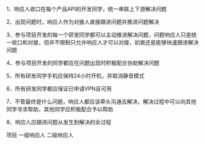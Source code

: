 1、响应人收口在每个产品API的开发同学，统一串联上下游解决问题

2、出现问题时，响应人作为对接人直接跟进问题并推进问题解决

3、参与项目开发的每一个研发同学都可以主动推进解决问题，问题响应人只是统一收口和对接，但并不限制只允许响应人才可以对接，初衷还是能够快速跟进解决问题

4、参与项目开发的同学都应在问题出现时积极配合协助解决问题

5、所有研发同学手机应保持24小时开机，并取消静音模式

6、所有研发同学都应保证已申请VPN且可用

7、不管最终是什么问题，响应人都应该牵头沟通去解决，解决过程中可以向其他同学寻求帮助，其他同学应积极配合予以帮助

8、响应人应跟进问题从发生到解决的全过程



项目  一级响应人  二级响应人





